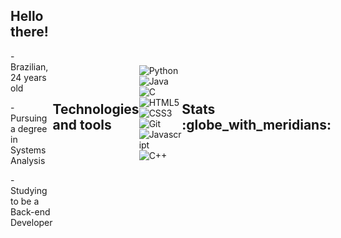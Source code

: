 <div style="display: flex; align-items: center;">
  <div>
    <h2>Hello there!</h2>
    <p>- Brazilian, 24 years old 
    <p>- Pursuing a degree in Systems Analysis
    <p>- Studying to be a Back-end Developer
  </div>
  </tr>
</table>

<h2>Technologies and tools</h2>

  #### 
![Python](https://img.shields.io/badge/python-100000?style=for-the-badge&logo=python&logoColor=blue)
![Java](https://img.shields.io/badge/Java-100000?style=for-the-badge&logo=CoffeeScript)
![C](https://img.shields.io/badge/C-100000?style=for-the-badge&logo=C&logoColor=gray)
![HTML5](https://img.shields.io/badge/html-100000?style=for-the-badge&logo=html5)
![CSS3](https://img.shields.io/badge/css3-100000?style=for-the-badge&logo=css3&logoColor=blue)
![Git](https://img.shields.io/badge/git-100000?style=for-the-badge&logo=git)
![Javascript](https://img.shields.io/badge/javascript-100000?style=for-the-badge&logo=JavaScript)
![C++](https://img.shields.io/badge/C++-100000?style=for-the-badge&logo=cplusplus)

<h2> Stats :globe_with_meridians: </h2>

<!--|![](http://github-profile-summary-cards.vercel.app/api/cards/profile-details?username=sandypiropo&theme=swift)|![](http://github-profile-summary-cards.vercel.app/api/cards/productive-time?username=sandypiropo&theme=swift&utcOffset=8)|
|---|---|-->

<table style="margin: 0 auto;" align="center">
  <tr>
    <td>
      <img height="170px" src="https://github-readme-streak-stats.herokuapp.com/?user=sandypiropo&theme=swift&hide_border=false"/>
    </td>
    <td>
      <img height="170px" src="https://github-readme-stats.vercel.app/api/top-langs/?username=sandypiropo&layout=compact&theme=swift&count_private=true"/>
    </td>
  </tr>
</table>
